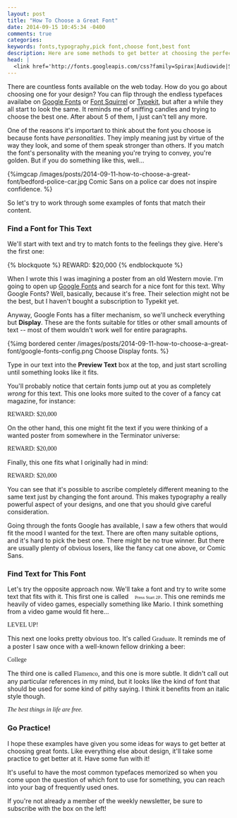 ```yaml
---
layout: post
title: "How To Choose a Great Font"
date: 2014-09-15 10:45:34 -0400
comments: true
categories:
keywords: fonts,typography,pick font,choose font,best font
description: Here are some methods to get better at choosing the perfect font for your project.
head: |
  <link href='http://fonts.googleapis.com/css?family=Spirax|Audiowide|Sancreek|Codystar|Flamenco|Graduate|Press+Start+2P' rel='stylesheet' type='text/css'>
---
```


There are countless fonts available on the web today. How do you go about choosing one for your design? You can flip through the endless typefaces availabe on [Google Fonts](https://www.google.com/fonts) or [Font Squirrel](http://www.fontsquirrel.com) or [Typekit](http://www.typekit.com), but after a while they all start to look the same. It reminds me of sniffing candles and trying to choose the best one. After about 5 of them, I just can't tell any more.

<!--more-->

One of the reasons it's important to think about the font you choose is because fonts have *personalities*. They imply meaning just by virtue of the way they look, and some of them speak stronger than others. If you match the font's personality with the meaning you're trying to convey, you're golden. But if you do something like this, well...

{%imgcap /images/posts/2014-09-11-how-to-choose-a-great-font/bedford-police-car.jpg Comic Sans on a police car does not inspire confidence. %}

So let's try to work through some examples of fonts that match their content.

### Find a Font for This Text

We'll start with text and try to match fonts to the feelings they give. Here's the first one:

{% blockquote %}
REWARD: $20,000
{% endblockquote %}

When I wrote this I was imagining a poster from an old Western movie. I'm going to open up [Google Fonts](https://www.google.com/fonts) and search for a nice font for this text. Why Google Fonts? Well, basically, because it's free. Their selection might not be the best, but I haven't bought a subscription to Typekit yet.

Anyway, Google Fonts has a filter mechanism, so we'll uncheck everything but **Display**. These are the fonts suitable for titles or other small amounts of text -- most of them wouldn't work well for entire paragraphs.

{%img bordered center /images/posts/2014-09-11-how-to-choose-a-great-font/google-fonts-config.png Choose Display fonts. %}

Type in our text into the **Preview Text** box at the top, and just start scrolling until something looks like it fits.

You'll probably notice that certain fonts jump out at you as completely *wrong* for this text. This one looks more suited to the cover of a fancy cat magazine, for instance:

<p class="font-example med" style="font-family: 'Spirax';">REWARD: $20,000</p>

On the other hand, this one might fit the text if you were thinking of a wanted poster from somewhere in the Terminator universe:

<p class="font-example med" style="font-family: 'Audiowide';">REWARD: $20,000</p>

Finally, this one fits what I originally had in mind:

<p class="font-example med" style="font-family: 'Sancreek';">REWARD: $20,000</p>

You can see that it's possible to ascribe completely different meaning to the same text just by changing the font around. This makes typography a really powerful aspect of your designs, and one that you should give careful consideration.

Going through the fonts Google has available, I saw a few others that would fit the mood I wanted for the text. There are often many suitable options, and it's hard to pick the best one. There might be no true winner. But there are usually plenty of obvious losers, like the fancy cat one above, or Comic Sans.

### Find Text for This Font

Let's try the opposite approach now. We'll take a font and try to write some text that fits with it. This first one is called <span style="font-family: 'Press Start 2P'; font-size: 0.75em; margin-left: 1em;">Press Start 2P</span>. This one reminds me heavily of video games, especially something like Mario. I think something from a video game would fit here...

<p class="font-example" style="font-family: 'Press Start 2P';">LEVEL UP!</p>

This next one looks pretty obvious too. It's called <span style="font-family: Graduate">Graduate</span>. It reminds me of a poster I saw once with a well-known fellow drinking a beer:

<p class="font-example" style="font-family: 'Graduate';">College</p>

The third one is called <span style="font-family: Flamenco">Flamenco</span>, and this one is more subtle. It didn't call out any particular references in my mind, but it looks like the kind of font that should be used for some kind of pithy saying. I think it benefits from an italic style though.

<p class="font-example med" style="font-family: 'Flamenco'; font-style: italic;">The best things in life are free.</p>

### Go Practice!

I hope these examples have given you some ideas for ways to get better at choosing great fonts. Like everything else about design, it'll take some practice to get better at it. Have some fun with it!

It's useful to have the most common typefaces memorized so when you come upon the question of which font to use for something, you can reach into your bag of frequently used ones.

If you're not already a member of the weekly newsletter, be sure to subscribe with the box on the left!
